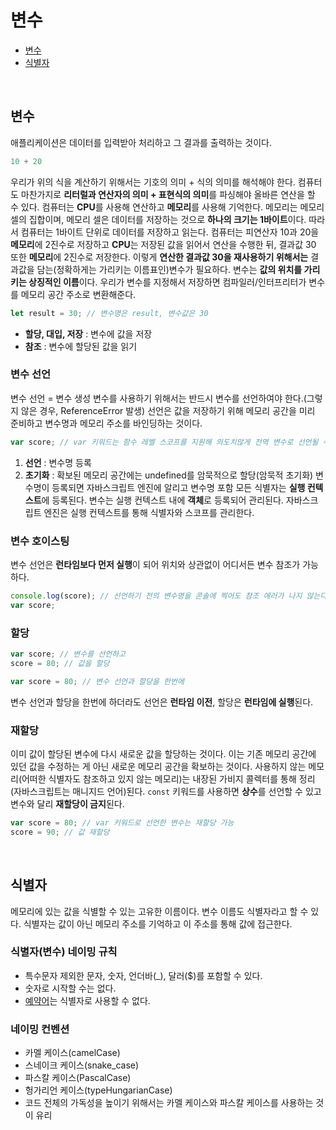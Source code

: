 # 변수
- <a href="https://github.com/sol-pine/study_DeepDive/new/main#%EB%B3%80%EC%88%98-1">변수</a>
- <a href="https://github.com/sol-pine/study_DeepDive/new/main#%EC%8B%9D%EB%B3%84%EC%9E%90">식별자</a>
</br>

## 변수
애플리케이션은 데이터를 입력받아 처리하고 그 결과를 출력하는 것이다. 
```javascript
10 + 20
```
우리가 위의 식을 계산하기 위해서는 기호의 의미 + 식의 의미를 해석해야 한다. 컴퓨터도 마찬가지로 **리터럴과 연산자의 의미 + 표현식의 의미**를 파싱해야 올바른 연산을 할 수 있다. 컴퓨터는 **CPU**를 사용해 연산하고 **메모리**를 사용해 기억한다. 메모리는 메모리 셀의 집합이며, 메모리 셀은 데이터를 저장하는 것으로 **하나의 크기는 1바이트**이다. 따라서 컴퓨터는 1바이트 단위로 데이터를 저장하고 읽는다.
컴퓨터는 피연산자 10과 20을 **메모리**에 2진수로 저장하고 **CPU**는 저장된 값을 읽어서 연산을 수행한 뒤, 결과값 30 또한 **메모리**에 2진수로 저장한다. 이렇게 **연산한 결과값 30을 재사용하기 위해서는** 결과값을 담는(정확하게는 가리키는 이름표인)변수가 필요하다.
변수는 **값의 위치를 가리키는 상징적인 이름**이다. 우리가 변수를 지정해서 저장하면 컴파일러/인터프리터가 변수를 메모리 공간 주소로 변환해준다.
```javascript
let result = 30; // 변수명은 result, 변수값은 30
```
* **할당, 대입, 저장** : 변수에 값을 저장
* **참조** : 변수에 할당된 값을 읽기

### 변수 선언
변수 선언 = 변수 생성
변수를 사용하기 위해서는 반드시 변수를 선언하여야 한다.(그렇지 않은 경우, ReferenceError 발생) 선언은 값을 저장하기 위해 메모리 공간을 미리 준비하고 변수명과 메모리 주소를 바인딩하는 것이다.
```javascript
var score; // var 키워드는 함수 레벨 스코프를 지원해 의도치않게 전역 변수로 선언될 수 있다.
```
1. **선언** : 변수명 등록
2. **초기화** : 확보된 메모리 공간에는 undefined를 암묵적으로 할당(암묵적 초기화)
변수명이 등록되면 자바스크립트 엔진에 알리고 변수명 포함 모든 식별자는 **실행 컨텍스트**에 등록된다. 변수는 실행 컨텍스트 내에 **객체**로 등록되어 관리된다. 자바스크립트 엔진은 실행 컨텍스트를 통해 식별자와 스코프를 관리한다.

### 변수 호이스팅
변수 선언은 **런타임보다 먼저 실행**이 되어 위치와 상관없이 어디서든 변수 참조가 가능하다.
```javascript
console.log(score); // 선언하기 전의 변수명을 콘솔에 찍어도 참조 에러가 나지 않는다.
var score;
```

### 할당
```javascript
var score; // 변수를 선언하고
score = 80; // 값을 할당

var score = 80; // 변수 선언과 할당을 한번에
```
변수 선언과 할당을 한번에 하더라도 선언은 **런타임 이전**, 할당은 **런타임에 실행**된다.

### 재할당
이미 값이 할당된 변수에 다시 새로운 값을 할당하는 것이다. 이는 기존 메모리 공간에 있던 값을 수정하는 게 아닌 새로운 메모리 공간을 확보하는 것이다. 사용하지 않는 메모리(어떠한 식별자도 참조하고 있지 않는 메모리)는 내장된 가비지 콜렉터를 통해 정리(자바스크립트는 매니지드 언어)된다.
```const``` 키워드를 사용하면 **상수**를 선언할 수 있고 변수와 달리 **재할당이 금지**된다.
```javascript
var score = 80; // var 키워드로 선언한 변수는 재할당 가능
score = 90; // 값 재할당
```
</br>

## 식별자
메모리에 있는 값을 식별할 수 있는 고유한 이름이다. 변수 이름도 식별자라고 할 수 있다. 식별자는 값이 아닌 메모리 주소를 기억하고 이 주소를 통해 값에 접근한다.

### 식별자(변수) 네이밍 규칙
* 특수문자 제외한 문자, 숫자, 언더바(_), 달러($)를 포함할 수 있다.
* 숫자로 시작할 수는 없다.
* [예약어](https://ko.wikipedia.org/wiki/%EC%98%88%EC%95%BD%EC%96%B4)는 식별자로 사용할 수 없다.

### 네이밍 컨벤션
* 카멜 케이스(camelCase)
* 스네이크 케이스(snake_case)
* 파스칼 케이스(PascalCase)
* 헝가리언 케이스(typeHungarianCase)
* 코드 전체의 가독성을 높이기 위해서는 카멜 케이스와 파스칼 케이스를 사용하는 것이 유리
